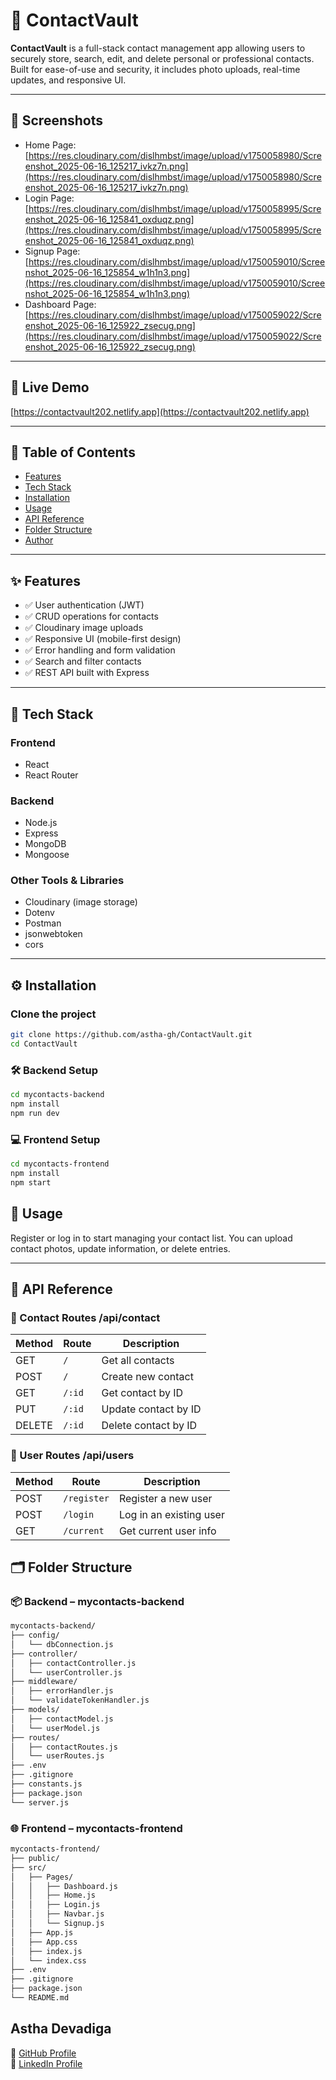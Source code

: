 # 📇 ContactVault

**ContactVault** is a full-stack contact management app allowing users to securely store, search, edit, and delete personal or professional contacts. Built for ease-of-use and security, it includes photo uploads, real-time updates, and responsive UI.

---

## 📸 Screenshots

- Home Page: [https://res.cloudinary.com/dislhmbst/image/upload/v1750058980/Screenshot_2025-06-16_125217_ivkz7n.png](https://res.cloudinary.com/dislhmbst/image/upload/v1750058980/Screenshot_2025-06-16_125217_ivkz7n.png)
- Login Page: [https://res.cloudinary.com/dislhmbst/image/upload/v1750058995/Screenshot_2025-06-16_125841_oxduqz.png](https://res.cloudinary.com/dislhmbst/image/upload/v1750058995/Screenshot_2025-06-16_125841_oxduqz.png)
- Signup Page: [https://res.cloudinary.com/dislhmbst/image/upload/v1750059010/Screenshot_2025-06-16_125854_w1h1n3.png](https://res.cloudinary.com/dislhmbst/image/upload/v1750059010/Screenshot_2025-06-16_125854_w1h1n3.png)
- Dashboard Page: [https://res.cloudinary.com/dislhmbst/image/upload/v1750059022/Screenshot_2025-06-16_125922_zsecug.png](https://res.cloudinary.com/dislhmbst/image/upload/v1750059022/Screenshot_2025-06-16_125922_zsecug.png)

---

## 🚀 Live Demo

[https://contactvault202.netlify.app](https://contactvault202.netlify.app)

---

## 📌 Table of Contents

- [Features](#features)
- [Tech Stack](#tech-stack)
- [Installation](#installation)
- [Usage](#usage)
- [API Reference](#api-reference)
- [Folder Structure](#folder-structure)
- [Author](#author)

---

## ✨ Features

- ✅ User authentication (JWT)  
- ✅ CRUD operations for contacts  
- ✅ Cloudinary image uploads  
- ✅ Responsive UI (mobile-first design)  
- ✅ Error handling and form validation  
- ✅ Search and filter contacts  
- ✅ REST API built with Express  

---

## 🧰 Tech Stack

### Frontend
- React
- React Router

### Backend
- Node.js
- Express
- MongoDB
- Mongoose

### Other Tools & Libraries
- Cloudinary (image storage)
- Dotenv
- Postman
- jsonwebtoken
- cors

---

## ⚙️ Installation

### Clone the project
```bash
git clone https://github.com/astha-gh/ContactVault.git
cd ContactVault
```

### 🛠️ Backend Setup
```bash
cd mycontacts-backend
npm install
npm run dev
```

### 💻 Frontend Setup
```bash
cd mycontacts-frontend
npm install
npm start
```

## 🧪 Usage

Register or log in to start managing your contact list.
You can upload contact photos, update information, or delete entries.

---

## 📡 API Reference

### 📁 Contact Routes /api/contact

| Method | Route  | Description          |
| ------ | ------ | -------------------- |
| GET    | `/`    | Get all contacts     |
| POST   | `/`    | Create new contact   |
| GET    | `/:id` | Get contact by ID    |
| PUT    | `/:id` | Update contact by ID |
| DELETE | `/:id` | Delete contact by ID |


### 👤 User Routes /api/users

| Method | Route       | Description             |
| ------ | ----------- | ----------------------- |
| POST   | `/register` | Register a new user     |
| POST   | `/login`    | Log in an existing user |
| GET    | `/current`  | Get current user info   |


## 🗂️ Folder Structure

### 📦 Backend – mycontacts-backend

```bash
mycontacts-backend/
├── config/
│   └── dbConnection.js
├── controller/
│   ├── contactController.js
│   └── userController.js
├── middleware/
│   ├── errorHandler.js
│   └── validateTokenHandler.js
├── models/
│   ├── contactModel.js
│   └── userModel.js
├── routes/
│   ├── contactRoutes.js
│   └── userRoutes.js
├── .env
├── .gitignore
├── constants.js
├── package.json
└── server.js
```

### 🌐 Frontend – mycontacts-frontend

```bash
mycontacts-frontend/
├── public/
├── src/
│   ├── Pages/
│   │   ├── Dashboard.js
│   │   ├── Home.js
│   │   ├── Login.js
│   │   ├── Navbar.js
│   │   └── Signup.js
│   ├── App.js
│   ├── App.css
│   ├── index.js
│   └── index.css
├── .env
├── .gitignore
├── package.json
└── README.md
```

## Astha Devadiga
🔗 [GitHub Profile](https://github.com/astha-gh)  
🔗 [LinkedIn Profile](https://www.linkedin.com/in/astha-devadiga-327a68286/)
